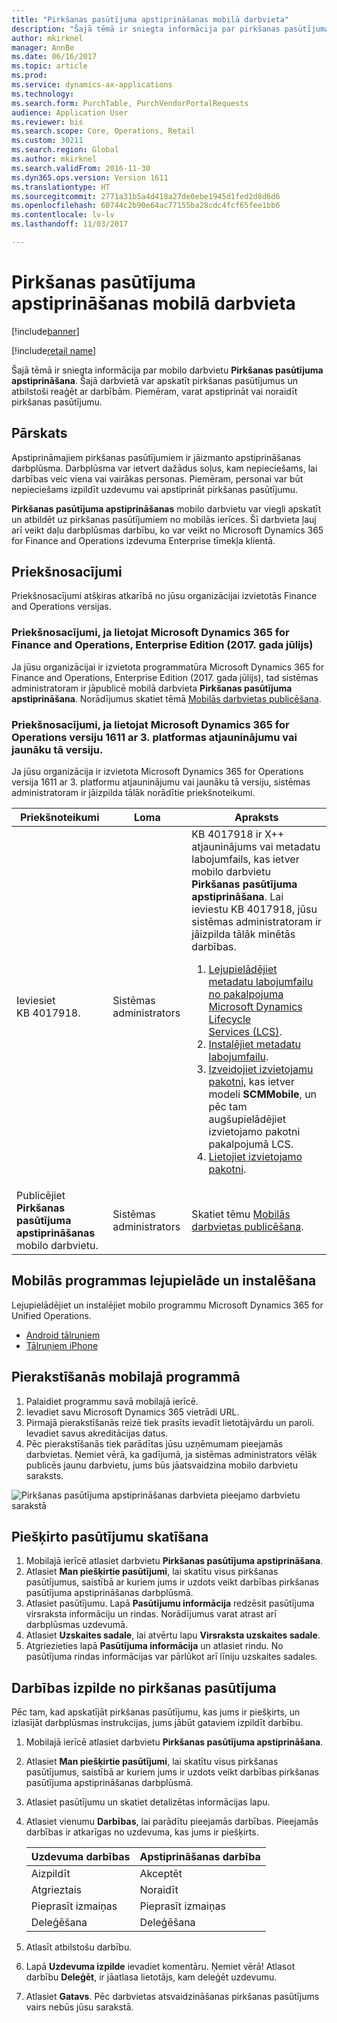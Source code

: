 ```yaml
---
title: "Pirkšanas pasūtījuma apstiprināšanas mobilā darbvieta"
description: "Šajā tēmā ir sniegta informācija par pirkšanas pasūtījuma apstiprināšanas mobilo darbvietu, kas ļauj skatīt pirkšanas pasūtījumus un atbilstoši reaģēt ar darbībām. Piemēram, varat apstiprināt vai noraidīt pirkšanas pasūtījumu."
author: mkirknel
manager: AnnBe
ms.date: 06/16/2017
ms.topic: article
ms.prod: 
ms.service: dynamics-ax-applications
ms.technology: 
ms.search.form: PurchTable, PurchVendorPortalRequests
audience: Application User
ms.reviewer: bis
ms.search.scope: Core, Operations, Retail
ms.custom: 30211
ms.search.region: Global
ms.author: mkirknel
ms.search.validFrom: 2016-11-30
ms.dyn365.ops.version: Version 1611
ms.translationtype: HT
ms.sourcegitcommit: 2771a31b5a4d418a27de0ebe1945d1fed2d8d6d6
ms.openlocfilehash: 60744c2b90e64ac77155ba28cdc4fcf65fee1bb6
ms.contentlocale: lv-lv
ms.lasthandoff: 11/03/2017

---
```


# <a name="purchase-order-approval-mobile-workspace"></a>Pirkšanas pasūtījuma apstiprināšanas mobilā darbvieta

[!include[banner](../includes/banner.md)]

[!include[retail name](../includes/retail-name.md)]

Šajā tēmā ir sniegta informācija par mobilo darbvietu **Pirkšanas pasūtījuma apstiprināšana**. Šajā darbvietā var apskatīt pirkšanas pasūtījumus un atbilstoši reaģēt ar darbībām. Piemēram, varat apstiprināt vai noraidīt pirkšanas pasūtījumu.
 
## <a name="overview"></a>Pārskats 
Apstiprināmajiem pirkšanas pasūtījumiem ir jāizmanto apstiprināšanas darbplūsma. Darbplūsma var ietvert dažādus soļus, kam nepieciešams, lai darbības veic viena vai vairākas personas. Piemēram, personai var būt nepieciešams izpildīt uzdevumu vai apstiprināt pirkšanas pasūtījumu. 

**Pirkšanas pasūtījuma apstiprināšanas** mobilo darbvietu var viegli apskatīt un atbildēt uz pirkšanas pasūtījumiem no mobilās ierīces. Šī darbvieta ļauj arī veikt daļu darbplūsmas darbību, ko var veikt no Microsoft Dynamics 365 for Finance and Operations izdevuma Enterprise tīmekļa klientā.

## <a name="prerequisites"></a>Priekšnosacījumi
Priekšnosacījumi atšķiras atkarībā no jūsu organizācijai izvietotās Finance and Operations versijas.

### <a name="prerequisites-if-you-use-microsoft-dynamics-365-for-finance-and-operations-enterprise-edition-july-2017"></a>Priekšnosacījumi, ja lietojat Microsoft Dynamics 365 for Finance and Operations, Enterprise Edition (2017. gada jūlijs) 
Ja jūsu organizācijai ir izvietota programmatūra Microsoft Dynamics 365 for Finance and Operations, Enterprise Edition (2017. gada jūlijs), tad sistēmas administratoram ir jāpublicē mobilā darbvieta **Pirkšanas pasūtījuma apstiprināšana**. Norādījumus skatiet tēmā [Mobilās darbvietas publicēšana](../../dev-itpro/mobile-apps/publish-mobile-workspace.md).

### <a name="prerequisites-if-you-use-microsoft-dynamics-365-for-operations-version-1611-with-platform-update-3-or-later"></a>Priekšnosacījumi, ja lietojat Microsoft Dynamics 365 for Operations versiju 1611 ar 3. platformas atjauninājumu vai jaunāku tā versiju.
Ja jūsu organizācija ir izvietota Microsoft Dynamics 365 for Operations versija 1611 ar 3. platformu atjauninājumu vai jaunāku tā versiju, sistēmas administratoram ir jāizpilda tālāk norādītie priekšnoteikumi. 

<table>
<thead>
<tr class="header">
<th>Priekšnoteikumi</th>
<th>Loma</th>
<th>Apraksts</th>
</tr>
</thead>
<tbody>
<tr class="odd">
<td>Ieviesiet KB 4017918.</td>
<td>Sistēmas administrators</td>
<td>KB 4017918 ir X++ atjauninājums vai metadatu labojumfails, kas ietver mobilo darbvietu <strong>Pirkšanas pasūtījuma apstiprināšana</strong>. Lai ieviestu KB 4017918, jūsu sistēmas administratoram ir jāizpilda tālāk minētās darbības.
<ol>
<li><a href="../../dev-itpro/migration-upgrade/download-hotfix-lcs.md">Lejupielādējiet metadatu labojumfailu no pakalpojuma Microsoft Dynamics Lifecycle Services (LCS)</a>.</li>
<li><a href="../../dev-itpro/migration-upgrade/install-metadata-hotfix-package.md">Instalējiet metadatu labojumfailu</a>.</li>
<li><a href="../../dev-itpro/deployment/create-apply-deployable-package.md">Izveidojiet izvietojamu pakotni,</a> kas ietver modeli <strong>SCMMobile</strong>, un pēc tam augšupielādējiet izvietojamo pakotni pakalpojumā LCS.</li>
<li><a href="../../dev-itpro/deployment/apply-deployable-package-system.md">Lietojiet izvietojamo pakotni</a>.</li>
</ol></td>
</tr>
<tr class="even">
<td>Publicējiet <strong>Pirkšanas pasūtījuma apstiprināšanas</strong> mobilo darbvietu.</td>
<td>Sistēmas administrators</td>
<td>Skatiet tēmu <a href="../../dev-itpro/mobile-apps/publish-mobile-workspace.md">Mobilās darbvietas publicēšana</a>.</td>
</tr>
</tbody>
</table>

## <a name="download-and-install-the-mobile-app"></a>Mobilās programmas lejupielāde un instalēšana
Lejupielādējiet un instalējiet mobilo programmu Microsoft Dynamics 365 for Unified Operations.

- [Android tālruņiem](https://go.microsoft.com/fwlink/?linkid=850662)
- [Tālruņiem iPhone](https://go.microsoft.com/fwlink/?linkid=850663)


## <a name="sign-in-to-the-mobile-app"></a>Pierakstīšanās mobilajā programmā

1. Palaidiet programmu savā mobilajā ierīcē.
2. Ievadiet savu Microsoft Dynamics 365 vietrādi URL.
3. Pirmajā pierakstīšanās reizē tiek prasīts ievadīt lietotājvārdu un paroli. Ievadiet savus akreditācijas datus.
4. Pēc pierakstīšanās tiek parādītas jūsu uzņēmumam pieejamās darbvietas. Ņemiet vērā, ka gadījumā, ja sistēmas administrators vēlāk publicēs jaunu darbvietu, jums būs jāatsvaidzina mobilo darbvietu saraksts.

![Pirkšanas pasūtījuma apstiprināšanas darbvieta pieejamo darbvietu sarakstā](./media/po-workspaces.png)

## <a name="view-orders-that-are-assigned-to-you"></a>Piešķirto pasūtījumu skatīšana
1. Mobilajā ierīcē atlasiet darbvietu **Pirkšanas pasūtījuma apstiprināšana**.
2. Atlasiet **Man piešķirtie pasūtījumi**, lai skatītu visus pirkšanas pasūtījumus, saistībā ar kuriem jums ir uzdots veikt darbības pirkšanas pasūtījuma apstiprināšanas darbplūsmā.
3. Atlasiet pasūtījumu. Lapā **Pasūtījumu informācija** redzēsit pasūtījuma virsraksta informāciju un rindas. Norādījumus varat atrast arī darbplūsmas uzdevumā.
4. Atlasiet **Uzskaites sadale**, lai atvērtu lapu **Virsraksta uzskaites sadale**.
5. Atgriezieties lapā **Pasūtījuma informācija** un atlasiet rindu. No pasūtījuma rindas informācijas var pārlūkot arī līniju uzskaites sadales.

## <a name="complete-an-action-on-the-purchase-order"></a>Darbības izpilde no pirkšanas pasūtījuma
Pēc tam, kad apskatījāt pirkšanas pasūtījumu, kas jums ir piešķirts, un izlasījāt darbplūsmas instrukcijas, jums jābūt gataviem izpildīt darbību.

1. Mobilajā ierīcē atlasiet darbvietu **Pirkšanas pasūtījuma apstiprināšana**.
2. Atlasiet **Man piešķirtie pasūtījumi**, lai skatītu visus pirkšanas pasūtījumus, saistībā ar kuriem jums ir uzdots veikt darbības pirkšanas pasūtījuma apstiprināšanas darbplūsmā.
3. Atlasiet pasūtījumu un skatiet detalizētas informācijas lapu.
4. Atlasiet vienumu **Darbības**, lai parādītu pieejamās darbības. Pieejamās darbības ir atkarīgas no uzdevuma, kas jums ir piešķirts.

    | Uzdevuma darbības    | Apstiprināšanas darbība  |
    |----------------|------------------|
    | Aizpildīt       | Akceptēt          |
    | Atgrieztais         | Noraidīt           |
    | Pieprasīt izmaiņas | Pieprasīt izmaiņas   |
    | Deleģēšana       | Deleģēšana         |

5. Atlasīt atbilstošu darbību.
6. Lapā **Uzdevuma izpilde** ievadiet komentāru. Ņemiet vērā! Atlasot darbību **Deleģēt**, ir jāatlasa lietotājs, kam deleģēt uzdevumu.
7. Atlasiet **Gatavs**. Pēc darbvietas atsvaidzināšanas pirkšanas pasūtījums vairs nebūs jūsu sarakstā. 

